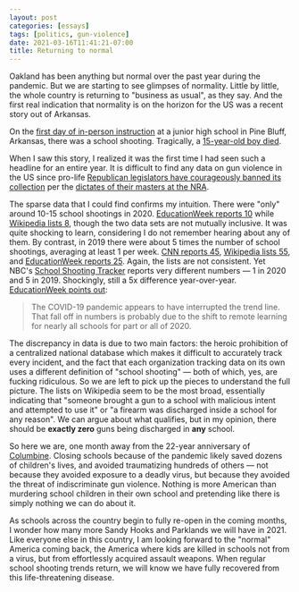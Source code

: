 ```yaml
---
layout: post
categories: [essays]
tags: [politics, gun-violence]
date: 2021-03-16T11:41:21-07:00
title: Returning to normal
---
```


Oakland has been anything but normal over the past year during the pandemic. But we are starting to see glimpses of normality. Little by little, the whole country is returning to "business as usual", as they say. And the first real indication that normality is on the horizon for the US was a recent story out of Arkansas.

<!--excerpt-->

On the [first day of in-person instruction](https://nypost.com/2021/03/04/teenager-shot-in-arkansas-school-shooting-has-died/) at a junior high school in Pine Bluff, Arkansas, there was a school shooting. Tragically, a [15-year-old boy died](https://www.usatoday.com/story/news/nation/2021/03/03/arkansas-school-shooting-daylon-burnett-student-dies-pine-bluff/6916656002/).

When I saw this story, I realized it was the first time I had seen such a headline for an entire year. It is difficult to find any data on gun violence in the US since pro-life [Republican legislators have courageously banned its collection](https://abcnews.go.com/US/federal-government-study-gun-violence/story?id=50300379) per the [dictates of their masters at the NRA](https://www.washingtonpost.com/graphics/national/nra-donations/).

The sparse data that I could find confirms my intuition. There were "only" around 10-15 school shootings in 2020. [EducationWeek reports 10](https://www.edweek.org/leadership/school-shootings-this-year-how-many-and-where/2020/01) while [Wikipedia lists 8](https://en.wikipedia.org/wiki/List_of_school_shootings_in_the_United_States), though the two data sets are not mutually inclusive. It was quite shocking to learn, considering I do not remember hearing about any of them. By contrast, in 2019 there were about 5 times the number of school shootings, averaging at least 1 per week. [CNN reports 45](https://www.cnn.com/2019/11/15/us/2019-us-school-shootings-trnd/index.html), [Wikipedia lists 55](https://en.wikipedia.org/wiki/List_of_school_shootings_in_the_United_States), and [EducationWeek reports 25](https://www.edweek.org/leadership/school-shootings-in-2019-how-many-and-where/2019/02). Again, the lists are not consistent. Yet NBC's [School Shooting Tracker](https://www.nbcnews.com/news/us-news/school-shooting-tracker-n969951) reports very different numbers &mdash; 1 in 2020 and 5 in 2019. Shockingly, still a 5x difference year-over-year. [EducationWeek points out](https://www.edweek.org/leadership/school-shootings-this-year-how-many-and-where/2020/01):

> The COVID-19 pandemic appears to have interrupted the trend line. That fall off in numbers is probably due to the shift to remote learning for nearly all schools for part or all of 2020.

The discrepancy in data is due to two main factors: the heroic prohibition of a centralized national database which makes it difficult to accurately track every incident, and the fact that each organization tracking data on its own uses a different definition of "school shooting" &mdash; both of which, yes, are fucking ridiculous. So we are left to pick up the pieces to understand the full picture. The lists on Wikipedia seem to be the most broad, essentially indicating that "someone brought a gun to a school with malicious intent and attempted to use it" or "a firearm was discharged inside a school for any reason". We can argue about what qualifies, but in my opinion, there should be **exactly zero** guns being discharged in **any** school.

So here we are, one month away from the 22-year anniversary of [Columbine](https://en.wikipedia.org/wiki/Columbine_High_School_massacre). Closing schools because of the pandemic likely saved dozens of children's lives, and avoided traumatizing hundreds of others &mdash; not because they avoided exposure to a deadly virus, but because they avoided the threat of indiscriminate gun violence. Nothing is more American than murdering school children in their own school and pretending like there is simply nothing we can do about it. 

As schools across the country begin to fully re-open in the coming months, I wonder how many more Sandy Hooks and Parklands we will have in 2021. Like everyone else in this country, I am looking forward to the "normal" America coming back, the America where kids are killed in schools not from a virus, but from effortlessly acquired assault weapons. When regular school shooting trends return, we will know we have fully recovered from this life-threatening disease.
